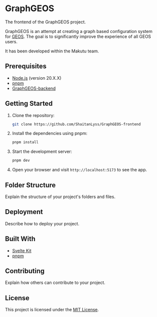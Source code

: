 # GraphGEOS

The frontend of the GraphGEOS project.

GraphGEOS is an attempt at creating a graph based configuration system for [GEOS](https://github.com/GEOS-DEV/GEOS). The goal is to significantly improve the experience of all GEOS users.

It has been developed within the Makutu team.

## Prerequisites

- [Node.js](https://nodejs.org) (version 20.X.X)
- [pnpm](https://pnpm.io)
- [GraphGEOS-backend](https://github.com/ShaitanLyss/GEOS-UI-backend)

## Getting Started

1. Clone the repository:

    ```bash
    git clone https://github.com/ShaitanLyss/GraphGEOS-frontend
    ```

2. Install the dependencies using pnpm:

    ```bash
    pnpm install
    ```

3. Start the development server:

    ```bash
    pnpm dev
    ```

4. Open your browser and visit `http://localhost:5173` to see the app.

## Folder Structure

Explain the structure of your project's folders and files.

## Deployment

Describe how to deploy your project.

## Built With

- [Svelte Kit](https://kit.svelte.dev)
- [pnpm](https://pnpm.io)

## Contributing

Explain how others can contribute to your project.

## License

This project is licensed under the [MIT License](LICENSE).
